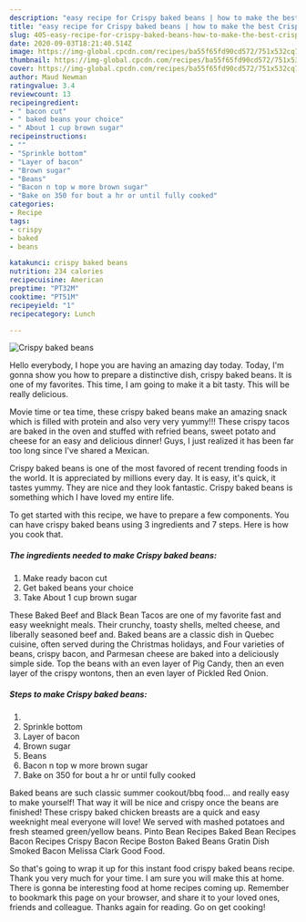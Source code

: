 ```yaml
---
description: "easy recipe for Crispy baked beans | how to make the best Crispy baked beans"
title: "easy recipe for Crispy baked beans | how to make the best Crispy baked beans"
slug: 405-easy-recipe-for-crispy-baked-beans-how-to-make-the-best-crispy-baked-beans
date: 2020-09-03T18:21:40.514Z
image: https://img-global.cpcdn.com/recipes/ba55f65fd90cd572/751x532cq70/crispy-baked-beans-recipe-main-photo.jpg
thumbnail: https://img-global.cpcdn.com/recipes/ba55f65fd90cd572/751x532cq70/crispy-baked-beans-recipe-main-photo.jpg
cover: https://img-global.cpcdn.com/recipes/ba55f65fd90cd572/751x532cq70/crispy-baked-beans-recipe-main-photo.jpg
author: Maud Newman
ratingvalue: 3.4
reviewcount: 13
recipeingredient:
- " bacon cut"
- " baked beans your choice"
- " About 1 cup brown sugar"
recipeinstructions:
- ""
- "Sprinkle bottom"
- "Layer of bacon"
- "Brown sugar"
- "Beans"
- "Bacon n top w more brown sugar"
- "Bake on 350 for bout a hr or until fully cooked"
categories:
- Recipe
tags:
- crispy
- baked
- beans

katakunci: crispy baked beans 
nutrition: 234 calories
recipecuisine: American
preptime: "PT32M"
cooktime: "PT51M"
recipeyield: "1"
recipecategory: Lunch

---
```



![Crispy baked beans](https://img-global.cpcdn.com/recipes/ba55f65fd90cd572/751x532cq70/crispy-baked-beans-recipe-main-photo.jpg)

Hello everybody, I hope you are having an amazing day today. Today, I'm gonna show you how to prepare a distinctive dish, crispy baked beans. It is one of my favorites. This time, I am going to make it a bit tasty. This will be really delicious.

Movie time or tea time, these crispy baked beans make an amazing snack which is filled with protein and also very very yummy!!! These crispy tacos are baked in the oven and stuffed with refried beans, sweet potato and cheese for an easy and delicious dinner! Guys, I just realized it has been far too long since I&#39;ve shared a Mexican.

Crispy baked beans is one of the most favored of recent trending foods in the world. It is appreciated by millions every day. It is easy, it's quick, it tastes yummy. They are nice and they look fantastic. Crispy baked beans is something which I have loved my entire life.


To get started with this recipe, we have to prepare a few components. You can have crispy baked beans using 3 ingredients and 7 steps. Here is how you cook that.

<!--inarticleads1-->

##### The ingredients needed to make Crispy baked beans:

1. Make ready  bacon cut
1. Get  baked beans your choice
1. Take  About 1 cup brown sugar


These Baked Beef and Black Bean Tacos are one of my favorite fast and easy weeknight meals. Their crunchy, toasty shells, melted cheese, and liberally seasoned beef and. Baked beans are a classic dish in Quebec cuisine, often served during the Christmas holidays, and Four varieties of beans, crispy bacon, and Parmesan cheese are baked into a deliciously simple side. Top the beans with an even layer of Pig Candy, then an even layer of the crispy wontons, then an even layer of Pickled Red Onion. 

<!--inarticleads2-->

##### Steps to make Crispy baked beans:

1. 
1. Sprinkle bottom
1. Layer of bacon
1. Brown sugar
1. Beans
1. Bacon n top w more brown sugar
1. Bake on 350 for bout a hr or until fully cooked


Baked beans are such classic summer cookout/bbq food… and really easy to make yourself! That way it will be nice and crispy once the beans are finished! These crispy baked chicken breasts are a quick and easy weeknight meal everyone will love! We served with mashed potatoes and fresh steamed green/yellow beans. Pinto Bean Recipes Baked Bean Recipes Bacon Recipes Crispy Bacon Recipe Boston Baked Beans Gratin Dish Smoked Bacon Melissa Clark Good Food. 

So that's going to wrap it up for this instant food crispy baked beans recipe. Thank you very much for your time. I am sure you will make this at home. There is gonna be interesting food at home recipes coming up. Remember to bookmark this page on your browser, and share it to your loved ones, friends and colleague. Thanks again for reading. Go on get cooking!
